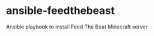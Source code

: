 ansible-feedthebeast
====================

Ansible playbook to install Feed The Beat Minecraft server
